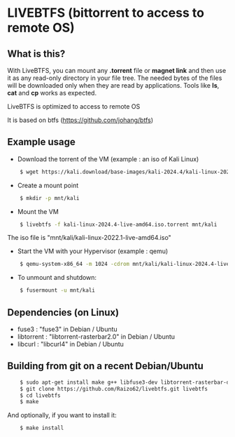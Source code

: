 # LIVEBTFS (bittorrent to access to remote OS)

## What is this?

With LiveBTFS, you can mount any **.torrent** file or **magnet link** and then use it as any read-only directory in your file tree. The needed bytes of the files will be downloaded only when they are read by applications. Tools like **ls**, **cat** and **cp** works as expected.

LiveBTFS is optimized to access to remote OS

It is based on btfs (https://github.com/johang/btfs)

## Example usage

  * Download the torrent of the VM (example : an iso of Kali Linux)
```bash
    $ wget https://kali.download/base-images/kali-2024.4/kali-linux-2024.4-live-amd64.iso.torrent
```

  * Create a mount point
```bash
    $ mkdir -p mnt/kali
```

  * Mount the VM
```bash
    $ livebtfs -f kali-linux-2024.4-live-amd64.iso.torrent mnt/kali
```

The iso file is "mnt/kali/kali-linux-2022.1-live-amd64.iso"

  * Start the VM with your Hypervisor (example : qemu)
```bash
    $ qemu-system-x86_64 -m 1024 -cdrom mnt/kali/kali-linux-2024.4-live-amd64.iso -enable-kvm -usb -device usb-tablet
```

  * To unmount and shutdown:
```bash
    $ fusermount -u mnt/kali
```

## Dependencies (on Linux)

* fuse3 : "fuse3" in Debian / Ubuntu
* libtorrent : "libtorrent-rasterbar2.0" in Debian / Ubuntu
* libcurl : "libcurl4" in Debian / Ubuntu

## Building from git on a recent Debian/Ubuntu

```bash
    $ sudo apt-get install make g++ libfuse3-dev libtorrent-rasterbar-dev libcurl4-openssl-dev gzip
    $ git clone https://github.com/Raizo62/livebtfs.git livebtfs
    $ cd livebtfs
    $ make
```

And optionally, if you want to install it:

```bash
    $ make install
```

